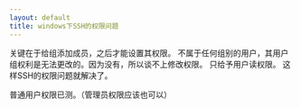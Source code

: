 ```yaml
---
layout: default
title: windows下SSH的权限问题
---
```


关键在于给组添加成员，之后才能设置其权限。
不属于任何组别的用户，其用户组权利是无法更改的。因为没有，所以谈不上修改权限。
只给予用户读权限。
这样SSH的权限问题就解决了。


普通用户权限已测。（管理员权限应该也可以）